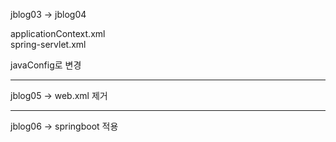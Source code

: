 jblog03 -> jblog04

applicationContext.xml    
spring-servlet.xml



javaConfig로 변경


--- 

jblog05 -> web.xml 제거 

--- 

jblog06 -> springboot 적용 